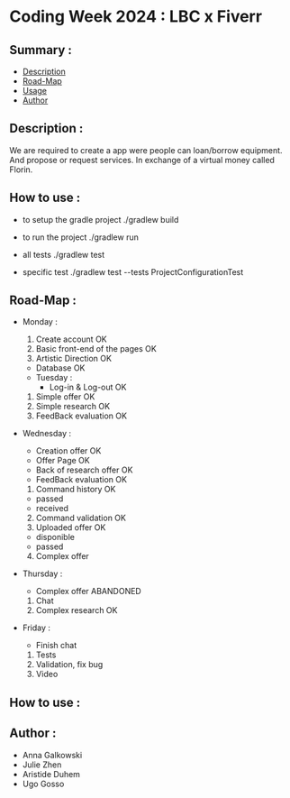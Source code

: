 # Coding Week 2024 : LBC x Fiverr

## Summary :
- [Description](#description--)
- [Road-Map](#road-map-)
- [Usage](#how-to-use-)
- [Author](#author--)

## Description :
We are required to create a app were people can loan/borrow equipment.
And propose or request services. In exchange of a virtual money called Florin.

## How to use :

- to setup the gradle project
  ./gradlew build

- to run the project
  ./gradlew run

- all tests
  ./gradlew test

- specific test
  ./gradlew test --tests ProjectConfigurationTest



## Road-Map :
- Monday :
  1. Create account OK
  2. Basic front-end of the pages OK
  3. Artistic Direction OK
  + Database OK

  - Tuesday :
    + Log-in & Log-out OK
  1. Simple offer OK
  2. Simple research OK
  3. FeedBack evaluation OK

- Wednesday :
  + Creation offer OK
  + Offer Page OK
  + Back of research offer OK
  + FeedBack evaluation OK
  1. Command history OK
    - passed
    - received
  2. Command validation OK
  3. Uploaded offer OK
    - disponible
    - passed
  4. Complex offer

- Thursday :
  + Complex offer ABANDONED
  1. Chat
  2. Complex research OK


- Friday :
  + Finish chat
  1. Tests
  2. Validation, fix bug
  3. Video

## How to use :

## Author :
- Anna Galkowski
- Julie Zhen
- Aristide Duhem
- Ugo Gosso 